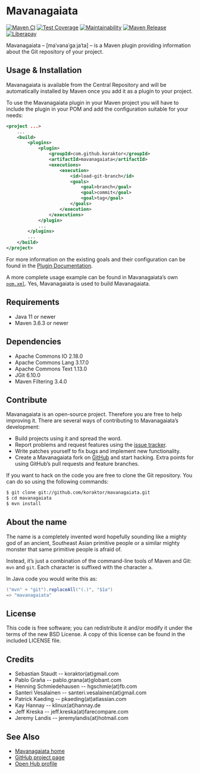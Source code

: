 Mavanagaiata
============

[![Maven CI](https://github.com/koraktor/mavanagaiata/actions/workflows/maven.yml/badge.svg)](https://github.com/koraktor/mavanagaiata/actions/workflows/maven.yml)
[![Test Coverage](https://api.codeclimate.com/v1/badges/48f1db9ad5dcfe3b99d1/test_coverage)](https://codeclimate.com/github/koraktor/mavanagaiata/test_coverage)
[![Maintainability](https://api.codeclimate.com/v1/badges/48f1db9ad5dcfe3b99d1/maintainability)](https://codeclimate.com/github/koraktor/mavanagaiata/maintainability)
[![Maven Release](https://img.shields.io/maven-central/v/com.github.koraktor/mavanagaiata.svg)](https://search.maven.org/#search%7Cgav%7C1%7Cg%3A%22com.github.koraktor%22%20AND%20a%3A%22mavanagaiata%22)
[![Liberapay](https://img.shields.io/liberapay/receives/koraktor.svg?logo=liberapay)](https://liberapay.com/koraktor/donate)

Mavanagaiata – \[maˈvanaˈɡaːjaˈta\] – is a Maven plugin providing information
about the Git repository of your project.

## Usage & Installation

Mavanagaiata is available from the Central Repository and will be automatically
installed by Maven once you add it as a plugin to your project.

To use the Mavanagaiata plugin in your Maven project you will have to include
the plugin in your POM and add the configuration suitable for your needs:

```xml
<project ...>
    ...
    <build>
        <plugins>
            <plugin>
                <groupId>com.github.koraktor</groupId>
                <artifactId>mavanagaiata</artifactId>
                <executions>
                    <execution>
                        <id>load-git-branch</id>
                        <goals>
                            <goal>branch</goal>
                            <goal>commit</goal>
                            <goal>tag</goal>
                        </goals>
                    </execution>
                </executions>
            </plugin>
            ...
        </plugins>
        ...
    </build>
</project>
```

For more information on the existing goals and their configuration can be found
in the [Plugin Documentation][plugin].

A more complete usage example can be found in Mavanagaiata’s own
[`pom.xml`][pom]. Yes, Mavanagaiata is used to build Mavanagaiata.

## Requirements

 * Java 11 or newer
 * Maven 3.6.3 or newer

## Dependencies

 * Apache Commons IO 2.18.0
 * Apache Commons Lang 3.17.0
 * Apache Commons Text 1.13.0
 * JGit 6.10.0
 * Maven Filtering 3.4.0

## Contribute

Mavanagaiata is an open-source project. Therefore you are free to help
improving it. There are several ways of contributing to Mavanagaiata’s
development:

* Build projects using it and spread the word.
* Report problems and request features using the [issue tracker][issues].
* Write patches yourself to fix bugs and implement new functionality.
* Create a Mavanagaiata fork on [GitHub][github] and start hacking. Extra
  points for using GitHub’s pull requests and feature branches.

If you want to hack on the code you are free to clone the Git repository. You
can do so using the following commands:

```bash
$ git clone git://github.com/koraktor/mavanagaiata.git
$ cd mavanagaiata
$ mvn install
```

## About the name

The name is a completely invented word hopefully sounding like a mighty god of
an ancient, Southeast Asian primitive people or a similar mighty monster that
same primitive people is afraid of.

Instead, it’s just a combination of the command-line tools of Maven and Git:
`mvn` and `git`. Each character is suffixed with the character `a`.

In Java code you would write this as:

```java
("mvn" + "git").replaceAll("(.)", "$1a")
=> "mavanagaiata"
```

## License

This code is free software; you can redistribute it and/or modify it under the
terms of the new BSD License. A copy of this license can be found in the
included LICENSE file.

## Credits

* Sebastian Staudt -- koraktor(at)gmail.com
* Pablo Graña -- pablo.grana(at)globant.com
* Henning Schmiedehausen -- hgschmie(at)fb.com
* Santeri Vesalainen -- santeri.vesalainen(at)gmail.com
* Patrick Kaeding -- pkaeding(at)atlassian.com
* Kay Hannay -- klinux(at)hannay.de
* Jeff Kreska -- jeff.kreska(at)farecompare.com
* Jeremy Landis -- jeremylandis(at)hotmail.com

## See Also

* [Mavanagaiata home](https://koraktor.de/mavanagaiata)
* [GitHub project page][github]
* [Open Hub profile](https://www.openhub.net/p/mavanagaiata)

 [github]: https://github.com/koraktor/mavanagaiata
 [issues]: https://github.com/koraktor/mavanagaiata/issues
 [plugin]: https://koraktor.de/mavanagaiata/plugin-info.html
 [pom]: https://github.com/koraktor/mavanagaiata/blob/master/pom.xml
